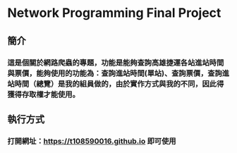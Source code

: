 # Network Programming Final Project
## 簡介
### 這是個關於網路爬蟲的專題，功能是能夠查詢高雄捷運各站進站時間與票價，能夠使用的功能為：查詢進站時間(單站)、查詢票價，查詢進站時間（總覽）是我的組員做的，由於實作方式與我的不同，因此得獲得存取權才能使用。
## 執行方式
### 打開網址：https://t108590016.github.io 即可使用
